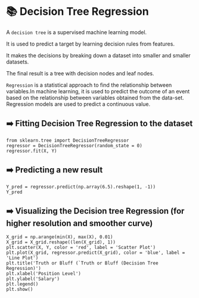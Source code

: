 # :books: Decision Tree Regression

A `decision tree` is a supervised machine learning model.

It is used to predict a target by learning decision rules from features.

It makes the decisions by breaking down a dataset into smaller and smaller datasets.

The final result is a tree with decision nodes and leaf nodes.

`Regression` is a statistical approach to find the relationship between variables.In machine learning, it is used to predict the outcome of an event based on the relationship between variables obtained from the data-set. Regression models are used to predict a continuous value.

## :arrow_right: Fitting Decision Tree Regression to the dataset

```
from sklearn.tree import DecisionTreeRegressor
regressor = DecisionTreeRegressor(random_state = 0)
regressor.fit(X, Y)
```

## :arrow_right: Predicting a new result
```
Y_pred = regressor.predict(np.array(6.5).reshape(1, -1))
Y_pred
```

## :arrow_right: Visualizing the Decision tree Regression (for higher resolution and smoother curve)
```
X_grid = np.arange(min(X), max(X), 0.01)
X_grid = X_grid.reshape((len(X_grid), 1))
plt.scatter(X, Y, color = 'red', label = 'Scatter Plot')
plt.plot(X_grid, regressor.predict(X_grid), color = 'blue', label = 'Line Plot')
plt.title('Truth or Bluff (`Truth or Bluff (Decision Tree Regression)')
plt.xlabel('Position Level')
plt.ylabel('Salary')
plt.legend()
plt.show()
```
